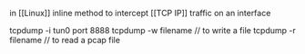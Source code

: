 in [[Linux]] inline method to intercept [[TCP IP]] traffic on an interface 

tcpdump -i tun0 port 8888
tcpdump -w filename // to write a file
tcpdump -r filename // to read a pcap file


